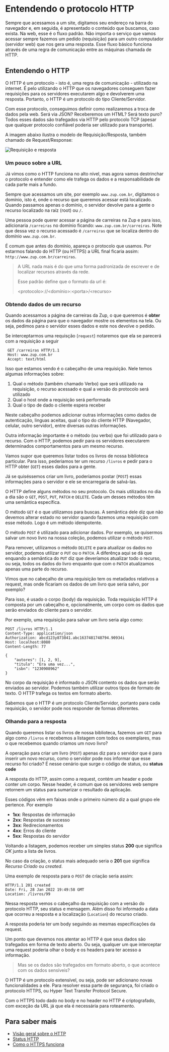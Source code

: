 # Entendendo o protocolo HTTP

Sempre que acessamos a um site, digitamos seu endereço na barra do navegador e, em seguida, é apresentado o conteúdo que buscamos, caso exista. Na web, esse é o fluxo padrão. Não importa o serviço que vamos acessar sempre fazemos um pedido (requisição) para um outro computador (servidor web) que nos gera uma resposta. Esse fluxo básico funciona através de uma regra de comunicação entre as máquinas chamada de HTTP.

## Entendendo o HTTP

O HTTP é um protocolo - isto é, uma regra de comunicação - utilizado na internet. É pelo utilizando o HTTP que os navegadores conseguem fazer requisições para os servidores executarem algo e devolverem uma resposta. Portanto, o HTTP é um protocolo do tipo Cliente/Servidor.

Com esse protocolo, conseguimos definir como realizaremos a troca de dados pela web. Será via JSON? Receberemos um HTML? Será texto puro? Todos esses dados são trafegados via HTTP pelo protocolo TCP (apesar que qualquer protocolo confiável poderia ser utilizado para transporte).

A imagem abaixo ilustra o modelo de Requisição/Resposta, também chamado de Request/Response:

![Requisição e resposta](./imagens/request-response.png)

### Um pouco sobre a URL

Já vimos como o HTTP funciona no alto nível, mas agora vamos destrinchar o protocolo e entender como ele trafega os dados e a responsabilidade de cada parte mais a fundo.

Sempre que acessamos um site, por exemplo `www.zup.com.br`, digitamos o domínio, isto é, onde o recurso que queremos acessar está localizado. Quando passamos apenas o domínio, o servidor devolve para a gente o recurso localizado na raíz (root) ou `/`. 

Uma pessoa pode querer acessar a página de carreiras na Zup e para isso, adicionaria `/carreiras` no domínio ficando: `www.zup.com.br/carreiras`. Note que dessa vez o recurso acessado é `/carreiras` que se localiza dentro do domínio `www.zup.com.br`. 

É comum que antes do domínio, apareça o protocolo que usamos. Por estarmos falando do HTTP (ou HTTPS) a URL final ficaria assim: `http://www.zup.com.br/carreiras`. 

>
> A URL nada mais é do que uma forma padronizada de escrever e de localizar recursos através da rede.
>
> Esse padrão define que o formato da url é: 
>
> \<protocolo\>://\<domínio\>:\<porta\>/\<recurso\>
>


### Obtendo dados de um recurso

Quando acessamos a página de carreiras da Zup, o que queremos é **obter** os dados da página para que o navegador mostre os elementos na tela. Ou seja, pedimos para o servidor esses dados e este nos devolve o pedido. 

Se interceptarmos uma requisção (`request`) notaremos que ela se parecerá com a requisição a seguir

```
 GET /carreiras HTTP/1.1
 Host: www.zup.com.br
 Accept: text/html
```

Isso que estamos vendo é o cabeçalho de uma requisição. Nele temos algumas informações sobre:

1. Qual o método (também chamado Verbo) que será utilizado na requisição, o recurso acessado e qual a versão do protocolo será utilizado
1. Qual o host onde a requisição será performada
1. Qual o tipo de dado o cliente espera receber

Neste cabeçalho podemos adicionar outras informações como dados de autenticação, linguas aceitas, qual o tipo do cliente HTTP (Navegador, celular, outro servidor), entre diversas outras informações. 

Outra informação importante é o método (ou verbo) que foi utilizado para o recurso. Com o HTTP, podemos pedir para os servidores executarem determinados comportamentos para um mesmo recurso. 

Vamos supor que queremos listar todos os livros de nossa biblioteca particular. Para isso, pederiamos ter um recurso `/livros` e pedir para o HTTP obter (`GET`) esses dados para a gente.

Já se quiséssemos criar um livro, poderíamos postar (`POST`) essas informações para o servidor e ele se encarregaria de salvá-las. 

O HTTP define alguns métodos no seu protocolo. Os mais utilizados no dia a dia são o `GET`, `POST`, `PUT`, `PATCH` e `DELETE`. Cada um desses métodos têm uma semântica específica.


O método `GET` é o que utilizamos para buscas. A semântica dele diz que não devemos alterar estado no servidor quando fazemos uma requisição com esse método. Logo é um método idempotente.

O método `POST` é utilizado para adicionar dados. Por exemplo, se quisermos salvar um novo livro na nossa coleção, podemos utilizar o método `POST`. 

Para remover, utilizamos o método `DELETE` e para atualizar os dados no servidor, podemos utilizar o `PUT` ou o `PATCH`. A diferênça aqui se dá que enquando a semântica do `PUT` diz que deveríamos atualizar todo o recurso, ou seja, todos os dados do livro enquanto que com o `PATCH` atualizamos apenas uma parte do recurso.

Vimos que no cabeçalho de uma requisição tem os metadados relativos a request, mas onde ficariam os dados de um livro que seria salvo, por exemplo? 

Para isso, é usado o corpo (body) da requisição. Toda requisição HTTP é composta por um cabeçalho e, opcionalmente, um corpo com os dados que serão enviados do cliente para o servidor.

Por exemplo, uma requisição para salvar um livro seria algo como:

```
POST /livros HTTP/1.1
Content-Type: application/json
Authorization: abcd123y873841.abc1637481748794.90934i
Host: localhost:8080
Content-Length: 77

{
	"autores": [1, 2, 9],
	"titulo": "Era uma vez...",
	"isbn": "1230908962"
}
```

No corpo da requisição é informado o JSON contento os dados que serão enviados ao servidor. Podemos também utilizar outros tipos de formato de texto. O HTTP trafega os textos em formato aberto.

Sabemos que o HTTP é um protocolo Cliente/Servidor, portanto para cada requisição, o servidor pode nos responder de formas diferentes.

### Olhando para a resposta

Quando queremos listar os livros de nossa biblioteca, fazemos um `GET` para algo como `/livros` e recebemos a listagem com todos os exemplares, mas o que recebemos quando criamos um novo livro? 

A operação para criar um livro (`POST`) apenas diz para o servidor que é para inserir um novo recurso, como o servidor pode nos informar que esse recurso foi criado? É nesse cenário que surge o código de status, ou **status code**

A resposta do HTTP, assim como a request, contém um header e pode conter um corpo. Nesse header, é comum que os servidores web sempre retornem um status para sumarizar o resultado da aplicação. 

Esses códigos vêm em faixas onde o primeiro número diz a qual grupo ele pertence. Por exemplo

- **1xx**: Respostas de informação
- **2xx**: Respostas de sucesso
- **3xx**: Redirecionamentos
- **4xx**: Erros do cliente
- **5xx**: Respostas do servidor

Voltando a listagem, podemos receber um simples status **200** que significa *OK* junto a lista de livros. 

No caso da criação, o status mais adequado seria o **201** que significa *Recurso Criado* ou *created*.

Uma exemplo de resposta para o `POST` de criação seria assim:

```
HTTP/1.1 201 created 
Date: Fri, 28 Jan 2022 19:49:58 GMT
Location: /livros/99
```

Nessa resposta vemos o cabeçalho da requisição com a versão do protocolo HTTP, seu status e mensagem. Além disso foi informado a data que ocorreu a resposta e a localização (`Location`) do recurso criado.

A resposta poderia ter um body seguindo as mesmas especificações da request. 

Um ponto que devemos nos atentar ao HTTP é que seus dados são trafegados em forma de texto aberto. Ou seja, qualquer um que interceptar uma request poderia olhar o body e os headers para ter acesso a informação.

> Mas se os dados são trafegados em formato aberto, o que acontece com os dados sensíveis?

O HTTP é um protocolo extensível, ou seja, pode ser adicionano novas funcionalidades a ele. Para resolver essa parte de segurança, foi criado o protocolo HTTPS, ou Hyper Text Transfer Protocol Secure.

Com o HTTPS todo dado no body e no header no HTTP é criptografado, com exceção da URL já que ela é necessária para roteamento.

## Para saber mais

- [Visão geral sobre o HTTP](https://developer.mozilla.org/pt-BR/docs/Web/HTTP/Overview)
- [Status HTTP](https://httpstatusdogs.com/)
- [Como o HTTPS funciona](https://howhttps.works/pt-br/)
